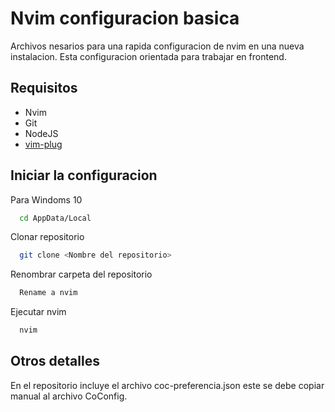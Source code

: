 
# Nvim configuracion basica

Archivos nesarios para una rapida configuracion 
de nvim en una nueva instalacion. Esta configuracion orientada
para trabajar en frontend.


## Requisitos

- Nvim
- Git
- NodeJS
- [vim-plug](https://github.com/junegunn/vim-plug)


  
## Iniciar la configuracion

Para Windoms 10

```bash
  cd AppData/Local
```

Clonar repositorio

```bash
  git clone <Nombre del repositorio>
```
Renombrar carpeta del repositorio

```bash
  Rename a nvim
```

Ejecutar nvim

```bash
  nvim
```

  
## Otros detalles

En el repositorio incluye el archivo coc-preferencia.json
este se debe copiar manual al archivo CoConfig.